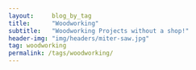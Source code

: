 ```yaml
---
layout:     blog_by_tag
title:      "Woodworking"
subtitle:   "Woodworking Projects without a shop!"
header-img: "img/headers/miter-saw.jpg"
tag: woodworking
permalink: /tags/woodworking/
---
```

